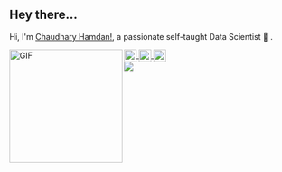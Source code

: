 ## Hey there...

Hi, I'm [Chaudhary Hamdan!](https://www.linkedin.com/in/chaudhary-hamdan-34ab5b1a6/), a passionate self-taught Data Scientist 🚀 .

  <img align="left" alt="GIF" src="https://raw.githubusercontent.com/hamdan-codes/hamdan-codes/master/tenor.gif" width="200px" />
  

<a href="https://twitter.com/bright_hamdan">
  <img align="center" alt="Chaudhary Hamdan | Twitter" width="22px" src="https://raw.githubusercontent.com/peterthehan/peterthehan/master/assets/twitter.svg" />
</a>
<a href="https://www.linkedin.com/in/chaudhary-hamdan-34ab5b1a6/">
  <img align="center" alt="Hamdan's LinkedIN" width="22px" src="https://raw.githubusercontent.com/peterthehan/peterthehan/master/assets/linkedin.svg" />
</a>
<a href="https://www.facebook.com/chaudhary.hamdan.58">
  <img align="center" alt="Hamdan's Facebook" width="22px" src="https://raw.githubusercontent.com/peterthehan/peterthehan/master/assets/facebook.svg" />
</a>

<br />

<img align="center" src="https://github-readme-stats.vercel.app/api/top-langs/?username=hamdan-codes&theme=dark&show_icons=true" >
